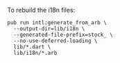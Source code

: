 To rebuild the i18n files:

```
pub run intl:generate_from_arb \
  --output-dir=lib/i18n \
  --generated-file-prefix=stock_ \
  --no-use-deferred-loading \
  lib/*.dart \
  lib/i18n/*.arb
```

